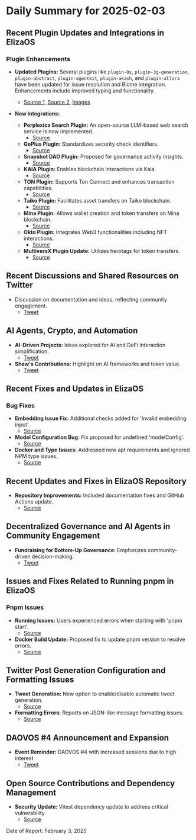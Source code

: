 # Daily Summary for 2025-02-03

## Recent Plugin Updates and Integrations in ElizaOS

### Plugin Enhancements
- **Updated Plugins:** Several plugins like `plugin-0x`, `plugin-3g-generation`, `plugin-abstract`, `plugin-agentkit`, `plugin-akash`, and `plugin-allora` have been updated for issue resolution and Biome integration. Enhancements include improved typing and functionality.
  - [Source 1](https://github.com/elizaOS/eliza/pull/3178), [Source 2](https://github.com/elizaOS/eliza/pull/3175), [Images](https://opengraph.githubassets.com/1/elizaOS/eliza/pull/3178)

- **New Integrations:**
  - **Perplexica Search Plugin:** An open-source LLM-based web search service is now implemented.
    - [Source](https://github.com/elizaOS/eliza/pull/3168)
  - **GoPlus Plugin:** Standardizes security check identifiers.
    - [Source](https://github.com/elizaOS/eliza/pull/3164)
  - **Snapshot DAO Plugin:** Proposed for governance activity insights.
    - [Source](https://github.com/elizaOS/eliza/issues/3173)
  - **KAIA Plugin:** Enables blockchain interactions via Kaia.
    - [Source](https://github.com/elizaOS/eliza/pull/3231)
  - **TON Plugin:** Supports Ton Connect and enhances transaction capabilities.
    - [Source](https://github.com/elizaOS/eliza/pull/3228)
  - **Taiko Plugin:** Facilitates asset transfers on Taiko blockchain.
    - [Source](https://github.com/elizaOS/eliza/pull/3230)
  - **Mina Plugin:** Allows wallet creation and token transfers on Mina blockchain.
    - [Source](https://github.com/elizaOS/eliza/pull/3217)
  - **Okto Plugin:** Integrates Web3 functionalities including NFT interactions.
    - [Source](https://github.com/elizaOS/eliza/pull/3225)
  - **MultiversX Plugin Update:** Utilizes herotags for token transfers.
    - [Source](https://github.com/elizaOS/eliza/pull/3238)

## Recent Discussions and Shared Resources on Twitter

- Discussion on documentation and ideas, reflecting community engagement.
  - [Tweet](https://twitter.com/ai16zdao/status/1886302956300988667)

## AI Agents, Crypto, and Automation

- **AI-Driven Projects:** Ideas explored for AI and DeFi interaction simplification.
  - [Tweet](https://twitter.com/ai16zdao/status/1886301266957000783)
- **Shaw's Contributions:** Highlight on AI frameworks and token value.
  - [Tweet](https://twitter.com/dankvr/status/1886454773647339771)

## Recent Fixes and Updates in ElizaOS

### Bug Fixes
- **Embedding Issue Fix:** Additional checks added for 'Invalid embedding input'.
  - [Source](https://github.com/elizaOS/eliza/pull/3155)
- **Model Configuration Bug:** Fix proposed for undefined 'modelConfig'.
  - [Source](https://github.com/elizaOS/eliza/issues/3233)
- **Docker and Type Issues:** Addressed new apt requirements and ignored NPM type issues.
  - [Source](https://github.com/elizaOS/eliza/pull/3220)

## Recent Updates and Fixes in ElizaOS Repository

- **Repository Improvements:** Included documentation fixes and GitHub Actions update.
  - [Source](https://github.com/elizaOS/eliza/pull/3157)

## Decentralized Governance and AI Agents in Community Engagement

- **Fundraising for Bottom-Up Governance:** Emphasizes community-driven decision-making.
  - [Tweet](https://twitter.com/dankvr/status/1886556520608825456)

## Issues and Fixes Related to Running pnpm in ElizaOS

### Pnpm Issues
- **Running Issues:** Users experienced errors when starting with 'pnpm start'.
  - [Source](https://github.com/elizaOS/eliza/issues/3151)
- **Docker Build Update:** Proposed fix to update pnpm version to resolve errors.
  - [Source](https://github.com/elizaOS/eliza/pull/3158)

## Twitter Post Generation Configuration and Formatting Issues

- **Tweet Generation:** New option to enable/disable automatic tweet generation.
  - [Source](https://github.com/elizaOS/eliza/pull/3219)
- **Formatting Errors:** Reports on JSON-like message formatting issues.
  - [Source](https://github.com/elizaOS/eliza/issues/3245)

## DAOVOS #4 Announcement and Expansion

- **Event Reminder:** DAOVOS #4 with increased sessions due to high interest.
  - [Tweet](https://twitter.com/daosdotfun/status/1886491880273121716)

## Open Source Contributions and Dependency Management

- **Security Update:** Vitest dependency update to address critical vulnerability.
  - [Source](https://github.com/elizaOS/eliza/pull/3243)

Date of Report: February 3, 2025
